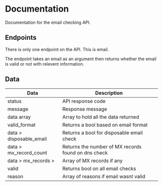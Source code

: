 # Documentation
Documentation for the email checking API. 

## Endpoints
There is only one endpoint on the API. This is email. 

The endpoint takes an email as an argument then returns whether the email is valid or not with relevent information. 

## Data
| Data                    | Description                                 |
|-------------------------|---------------------------------------------|
| status | API response code |
| message | Response message |
| data array | Array to hold all the data returned |
| valid_format | Returns a bool based on email format |
| data > disposable_email | Returns a bool for disposable email check   |
| data > mx_record_count | Returns the number of MX records found on dns check|
| data > mx_records > | Array of MX records if any |
| valid | Returns bool on all email checks |
| reason | Array of reasons if email wasnt valid|